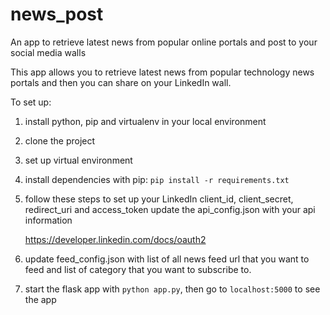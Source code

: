 # news_post
An app to retrieve latest news from popular online portals and post to your social media walls

This app allows you to retrieve latest news from popular technology news portals and then you can share on your LinkedIn wall.

To set up:

1. install python, pip and virtualenv in your local environment

2. clone the project

3. set up virtual environment

4. install dependencies with pip: `pip install -r requirements.txt`

5. follow these steps to set up your LinkedIn client_id, client_secret, redirect_uri and access_token
   update the api_config.json with your api information
   
   https://developer.linkedin.com/docs/oauth2

6. update feed_config.json with list of all news feed url that you want to feed and list of category that you want to subscribe to.

7. start the flask app with `python app.py`, then go to `localhost:5000` to see the app


 

